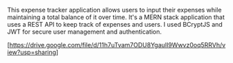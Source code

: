 This expense tracker application allows users to input their expenses while maintaining a total balance of it over time. 
It's a MERN stack application that uses a REST API to keep track of expenses and users. I used BCryptJS and JWT for secure user management and authentication.

[https://drive.google.com/file/d/11h7uTvam7ODU8YgaulI9Wwvz0oq5RRVh/view?usp=sharing]
